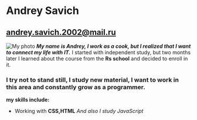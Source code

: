 # Andrey Savich
## andrey.savich.2002@mail.ru
![My photo]("C:\Users\37529\Desktop\photo_2022-09-14_22-28-45.jpg")
*__My name is Andrey, I work as a cook, but I realized that I want to connect my life with IT.__*
I started with independent study, but two months later I learned about the course from the **Rs school** and decided to enroll in it.
### I try not to stand still, I study new material, I want to work in this area and constantly grow as a programmer.
**my skills include:**
* Working with **CSS,HTML**
*And also I study JavaScript*
